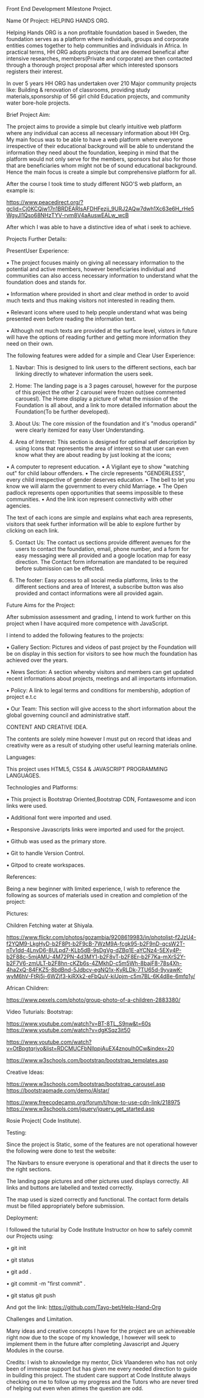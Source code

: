 Front End Development Milestone Project.

Name Of Project: HELPING HANDS ORG.

Helping Hands ORG is a non profitable foundation based in Sweden, the foundation serves as a platform where individuals, groups and corporate entities comes together to help communities and individuals in Africa. In practical terms, HH ORG adopts projects that are deemed benefical after intensive researches, members(Private and corporate) are then contacted through a thorough project proposal after which interested sponsors registers their interest. 

In over 5 years HH ORG has undertaken over 210 Major community projects like: Building & renovation of classrooms, providing study materials,sponsorship of 56 girl child Education projects, and community water bore-hole projects.

Brief Project Aim:

The project aims to provide a simple but clearly intuitive web platform where any individual can access all necessary information about HH Org. My main focus was to be able to have a web platform where everyone irrespective of their educational background will be able to understand the information they need about the foundation, keeping in mind that the platform would not only serve for the members, sponsors but also for those that are beneficiaries whom might not be of sound educational background.
Hence the main focus is create a simple but comprehensive platform for all.

After the course I took time to study different NGO'S web platform, an example is:

 https://www.peacedirect.org/?gclid=Cj0KCQjw17n1BRDEARIsAFDHFezjj_9URJ2AQw7dwh1Xc63e6H_rHe5WgyJl1Qso68NHzTYV-rvm8V4aAuswEALw_wcB
 
 After which I was able to have a distinctive idea of what i seek to achieve.
 
Projects Further Details:

PresentUser Experience:

•	The project focuses mainly on giving all necessary information to the potential and active members, however beneficiaries individual and communities can also access necessary information to understand what the foundation does and stands for.

•	Information where provided in short and clear method in order to avoid much texts and thus making visitors not interested in reading them.

•	Relevant icons where used to help people understand what was being presented even before reading the information text.

•	Although not much texts are provided at the surface level, vistors in future will have the options of reading further and getting more information they need on their own.


The following features were added for a simple and Clear User Experience:

1.	Navbar: This is designed to link users to the different sections, each bar linking directly to whatever information the users seek.

2.	Home: The landing page is a 3 pages carousel, however for the purpose of this project the other 2 carousel were frozen out(see commented carouesl). The Home display a picture of what the mission of the Foundation is all about, and a link to more detailed information about the Foundation(To be further developed).

3.	About Us: The core mission of the foundation and it's "modus operandi" were clearly itemized for easy User Understanding.

4.	Area of Interest: This section is designed for optimal self description by using Icons that represents the area of interest so that user can even know what they are about reading by just looking at the icons;

•	A computer to represent education. 
•	A Vigilant eye to show "watching out" for child labour offenders. 
•	The circle represents "GENDERLESS", every child irrespective of gender deserves education. 
•	The bell to let you know we will alarm the government to every child Marriage. 
•	The Open padlock represents open opportunities that seems impossible to these communities.
•	And the link icon represent connectivity with other agencies.

The text of each icons are simple and explains what each area represents, visitors that seek further information will be able to explore further by clicking on each link.

5.	Contact Us: The contact us sections provide different avenues for the users to contact the foundation, email, phone number, and a form for easy messaging were all provided and a google location map for easy direction. The Contact form information are mandated to be required before submission can be effected.

6.	The footer: Easy access to all social media platforms, links to the different sections and area of Interest, a subscribe button was also provided and contact informations were all provided again.

Future Aims for the Project:

After submission assessment and grading, I intend to work further on this project when I have acquired more competence with JavaScript.

I intend to added the following features to the projects:

•	Gallery Section: Pictures and videos of past project by the Foundation will be on display in this section for visitors to see how much the foundation has achieved over the years.

•	News Section: A section whereby visitors and members can get updated recent informations about projects, meetings and all importants information.

•	Policy: A link to legal terms and conditions for membership, adoption of project e.t.c

•	Our Team: This section will give access to the short information about the global governing council and administrative staff.

CONTENT AND CREATIVE IDEA.


The contents are solely mine however I must put on record that ideas and creativity were as a result of studying other useful learning materials online.

Languages: 

This project uses HTML5, CSS4 & JAVASCRIPT PROGRAMMING LANGUAGES.

Technologies and Platforms:

•	This project is Bootstrap Oriented,Bootstrap CDN, Fontawesome and icon links were used. 

•	Additional font were imported and used.

•	Responsive Javascripts links were imported and used for the project. 

•	Github was used as the primary store. 

•	Git to handle Version Control. 

•	Gitpod to create workspaces.

References:


Being a new beginner with limited experience, I wish to reference the following as sources of materials used in creation and completion of the project:

Pictures: 

Children Fetching water at Shiyala. 

https://www.flickr.com/photos/gozambia/9208619983/in/photolist-f2JzU4-f2YQM9-LkgHyD-b2F8Pt-b2F9cB-7WzM9A-fcgk95-b2F9nD-qcsW2T-nTv1dd-4LnvD6-8ULpd7-KLb5dB-9sDgVg-dZBq1E-aYCNz4-5EXy4P-b2F88c-5mjAMU-4M72PN-4d3MY1-b2F8vT-b2F8Er-b2F7Ka-mXrS2Y-b2F7V6-zmULT-b2F8hn-cKZb6s-4ZMkhD-c5m5Wh-8bajF8-78s4Xh-4ha2xQ-84FKZ5-8bdBnd-5Jdbcy-egNQ1x-KyRLDk-7TU65d-9yvawK-wyM6hV-FtRj5j-6WZjf3-kiRXk2-eFbQuV-kiUpjm-c5m7BL-6K4d8e-6mfp1y/

 African Children:
 
 https://www.pexels.com/photo/group-photo-of-a-children-2883380/
 
Video Tuturials: Bootstrap:

 https://www.youtube.com/watch?v=BT-8TL_S9nw&t=60s https://www.youtube.com/watch?v=dgKSqz3it50
 
 https://www.youtube.com/watch?v=OtBpgtqrjyo&list=RDCMUCFbNIlppjAuEX4znoulh0Cw&index=20 
 
 https://www.w3schools.com/bootstrap/bootstrap_templates.asp
 
Creative Ideas:


 https://www.w3schools.com/bootstrap/bootstrap_carousel.asp https://bootstrapmade.com/demo/Alstar/ 
 
 https://www.freecodecamp.org/forum/t/how-to-use-cdn-link/218975 https://www.w3schools.com/jquery/jquery_get_started.asp
 
Rosie Project( Code Institute).


Testing: 


Since the project is Static, some of the features are not operational however the following were done to test the website:

The Navbars to ensure everyone is operational and that it directs the user to the right sections. 

The landing page pictures and other pictures used displays correctly. All links and buttons are labelled and texted correctly. 

The map used is sized correctly and functional. The contact form details must be filled appropriately before submission.


Deployment:

I followed the tuturial by Code Institute Instructor on how to safely commit our Projects using:

•	git init

•	git status 

•	git add .

•	git commit -m "first commit" .

•	git status git push

And got the link: https://github.com/Tayo-bet/Help-Hand-Org

Challenges and Limitation.

Many ideas and creative concepts I have for the project are un achieveable right now due to the scope of my knowledge, I however will seek to implement them in the future after completing Javascript and Jquery Modules in the course.


Credits: 
I wish to aknowledge my mentor, Dick Vlaanderen who has not only been of immense support but has given me every needed direction to guide in building this project. The student care support at Code Institute always checking on me to follow up my progress and the Tutors who are never tired of helping out even when atimes the question are odd.









